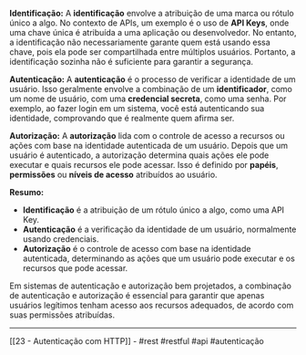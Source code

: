 **Identificação:**
A **identificação** envolve a atribuição de uma marca ou rótulo único a algo. No contexto de APIs, um exemplo é o uso de **API Keys**, onde uma chave única é atribuída a uma aplicação ou desenvolvedor. No entanto, a identificação não necessariamente garante quem está usando essa chave, pois ela pode ser compartilhada entre múltiplos usuários. Portanto, a identificação sozinha não é suficiente para garantir a segurança.

**Autenticação:**
A **autenticação** é o processo de verificar a identidade de um usuário. Isso geralmente envolve a combinação de um **identificador**, como um nome de usuário, com uma **credencial secreta**, como uma senha. Por exemplo, ao fazer login em um sistema, você está autenticando sua identidade, comprovando que é realmente quem afirma ser.

**Autorização:**
A **autorização** lida com o controle de acesso a recursos ou ações com base na identidade autenticada de um usuário. Depois que um usuário é autenticado, a autorização determina quais ações ele pode executar e quais recursos ele pode acessar. Isso é definido por **papéis**, **permissões** ou **níveis de acesso** atribuídos ao usuário.

**Resumo:**
- **Identificação** é a atribuição de um rótulo único a algo, como uma API Key.
- **Autenticação** é a verificação da identidade de um usuário, normalmente usando credenciais.
- **Autorização** é o controle de acesso com base na identidade autenticada, determinando as ações que um usuário pode executar e os recursos que pode acessar.

Em sistemas de autenticação e autorização bem projetados, a combinação de autenticação e autorização é essencial para garantir que apenas usuários legítimos tenham acesso aos recursos adequados, de acordo com suas permissões atribuídas.

---
[[23 - Autenticação com HTTP]] - #rest #restful #api #autenticação